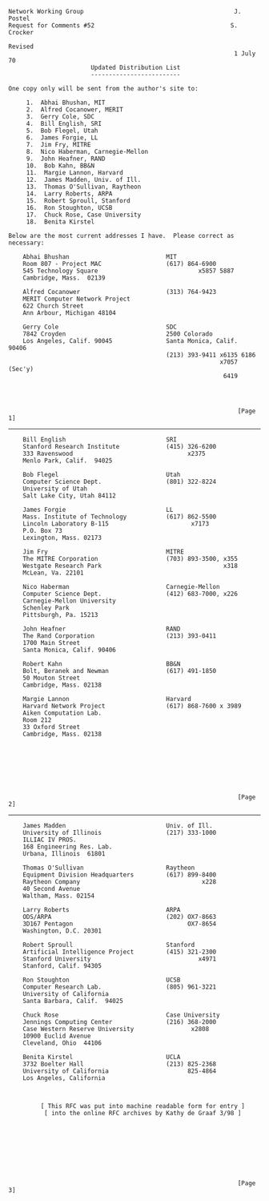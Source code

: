     Network Working Group                                          J. Postel
    Request for Comments #52                                      S. Crocker
                                                                     Revised
                                                                   1 July 70
                           Updated Distribution List
                           -------------------------

    One copy only will be sent from the author's site to:

         1.  Abhai Bhushan, MIT
         2.  Alfred Cocanower, MERIT
         3.  Gerry Cole, SDC
         4.  Bill English, SRI
         5.  Bob Flegel, Utah
         6.  James Forgie, LL
         7.  Jim Fry, MITRE
         8.  Nico Haberman, Carnegie-Mellon
         9.  John Heafner, RAND
         10.  Bob Kahn, BB&N
         11.  Margie Lannon, Harvard
         12.  James Madden, Univ. of Ill.
         13.  Thomas O'Sullivan, Raytheon
         14.  Larry Roberts, ARPA
         15.  Robert Sproull, Stanford
         16.  Ron Stoughton, UCSB
         17.  Chuck Rose, Case University
         18.  Benita Kirstel

    Below are the most current addresses I have.  Please correct as
    necessary:

        Abhai Bhushan                           MIT
        Room 807 - Project MAC                  (617) 864-6900
        545 Technology Square                            x5857 5887
        Cambridge, Mass.  02139

        Alfred Cocanower                        (313) 764-9423
        MERIT Computer Network Project
        622 Church Street
        Ann Arbour, Michigan 48104

        Gerry Cole                              SDC
        7842 Croyden                            2500 Colorado
        Los Angeles, Calif. 90045               Santa Monica, Calif.  90406
                                                (213) 393-9411 x6135 6186
                                                               x7057 (Sec'y)
                                                                6419




                                                                    [Page 1]

------------------------------------------------------------------------

``` newpage
    Bill English                            SRI
    Stanford Research Institute             (415) 326-6200
    333 Ravenswood                                x2375
    Menlo Park, Calif.  94025

    Bob Flegel                              Utah
    Computer Science Dept.                  (801) 322-8224
    University of Utah
    Salt Lake City, Utah 84112

    James Forgie                            LL
    Mass. Institute of Technology           (617) 862-5500
    Lincoln Laboratory B-115                       x7173
    P.O. Box 73
    Lexington, Mass. 02173

    Jim Fry                                 MITRE
    The MITRE Corporation                   (703) 893-3500, x355
    Westgate Research Park                                  x318
    McLean, Va. 22101

    Nico Haberman                           Carnegie-Mellon
    Computer Science Dept.                  (412) 683-7000, x226
    Carnegie-Mellon University
    Schenley Park
    Pittsburgh, Pa. 15213

    John Heafner                            RAND
    The Rand Corporation                    (213) 393-0411
    1700 Main Street
    Santa Monica, Calif. 90406

    Robert Kahn                             BB&N
    Bolt, Beranek and Newman                (617) 491-1850
    50 Mouton Street
    Cambridge, Mass. 02138

    Margie Lannon                           Harvard
    Harvard Network Project                 (617) 868-7600 x 3989
    Aiken Computation Lab.
    Room 212
    33 Oxford Street
    Cambridge, Mass. 02138








                                                                [Page 2]
```

------------------------------------------------------------------------

``` newpage
    James Madden                            Univ. of Ill.
    University of Illinois                  (217) 333-1000
    ILLIAC IV PROS.
    168 Engineering Res. Lab.
    Urbana, Illinois  61801

    Thomas O'Sullivan                       Raytheon
    Equipment Division Headquarters         (617) 899-8400
    Raytheon Company                                  x228
    40 Second Avenue
    Waltham, Mass. 02154

    Larry Roberts                           ARPA
    ODS/ARPA                                (202) OX7-8663
    3D167 Pentagon                                OX7-8654
    Washington, D.C. 20301

    Robert Sproull                          Stanford
    Artificial Intelligence Project         (415) 321-2300
    Stanford University                              x4971
    Stanford, Calif. 94305

    Ron Stoughton                           UCSB
    Computer Research Lab.                  (805) 961-3221
    University of California
    Santa Barbara, Calif.  94025

    Chuck Rose                              Case University
    Jennings Computing Center               (216) 368-2000
    Case Western Reserve University                x2808
    10900 Euclid Avenue
    Cleveland, Ohio  44106

    Benita Kirstel                          UCLA
    3732 Boelter Hall                       (213) 825-2368
    University of California                      825-4864
    Los Angeles, California



         [ This RFC was put into machine readable form for entry ]
          [ into the online RFC archives by Kathy de Graaf 3/98 ]









                                                                [Page 3]
```

